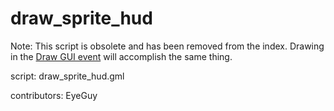 draw_sprite_hud
===============

Note: This script is obsolete and has been removed from the index.
Drawing in the [Draw GUI event] will accomplish the same thing.

script: draw_sprite_hud.gml

contributors: EyeGuy

[Draw GUI event]: https://manual.gamemaker.io/monthly/en/#t=The_Asset_Editors/Object_Properties/Draw_Events.htm

